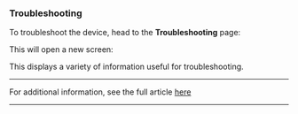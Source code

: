 ### Troubleshooting

To troubleshoot the device, head to the **Troubleshooting** page:



This will open a new screen:



This displays a variety of information useful for troubleshooting.

* * *

For additional information, see the full article [here](https://support.optisigns.com/hc/en-us/articles/38680194603155)

---
